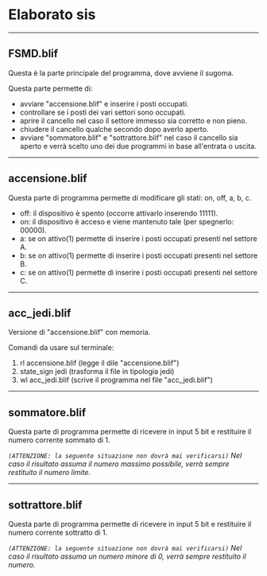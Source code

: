 # Elaborato sis

---
## FSMD.blif
Questa è la parte principale del programma, dove avviene il sugoma.

Questa parte permette di:
 - avviare "accensione.blif" e inserire i posti occupati.
 - controllare se i posti dei vari settori sono occupati.
 - aprire il cancello nel caso il settore immesso sia corretto e non pieno.
 - chiudere il cancello qualche secondo dopo averlo aperto.
 - avviare "sommatore.blif" e "sottrattore.blif" nel caso il cancello sia aperto e verrà scelto uno dei due programmi in base all'entrata o uscita.

---
## accensione.blif
Questa parte di programma permette di modificare gli stati: on, off, a, b, c.

- off: il dispositivo è spento (occorre attivarlo inserendo 11111).
- on: il dispositivo è acceso e viene mantenuto tale (per spegnerlo: 00000).
- a: se on attivo(1) permette di inserire i posti occupati presenti nel settore A.
- b: se on attivo(1) permette di inserire i posti occupati presenti nel settore B.
- c: se on attivo(1) permette di inserire i posti occupati presenti nel settore C.

---
## acc_jedi.blif
Versione di "accensione.blif" con memoria.

Comandi da usare sul terminale:
1) rl accensione.blif (legge il dile "accensione.blif")
2) state_sign jedi (trasforma il file in tipologia jedi)
3) wl acc_jedi.blif (scrive il programma nel file "acc_jedi.blif")

---
## sommatore.blif
Questa parte di programma permette di ricevere in input 5 bit e restituire il numero corrente sommato di 1.

_`(ATTENZIONE: la seguente situazione non dovrà mai verificarsi)`_
_Nel caso il risultato assuma il numero massimo possibile, verrà sempre restituito il numero limite._

---
## sottrattore.blif
Questa parte di programma permette di ricevere in input 5 bit e restituire il numero corrente sottratto di 1.

_`(ATTENZIONE: la seguente situazione non dovrà mai verificarsi)`_
_Nel caso il risultato assuma un numero minore di 0, verrà sempre restituito il numero._
